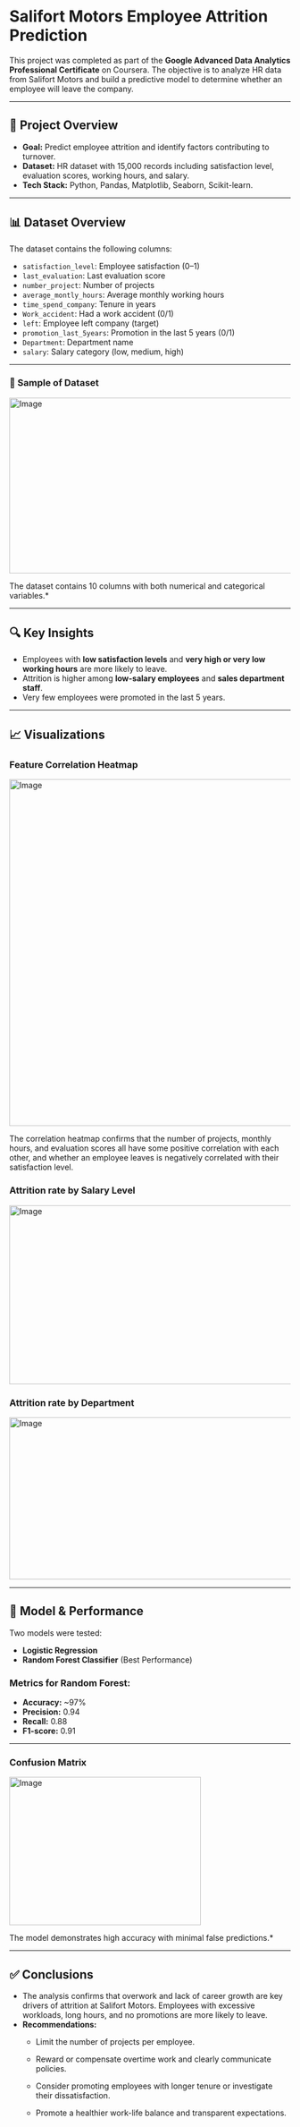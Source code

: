 # Salifort Motors Employee Attrition Prediction

This project was completed as part of the **Google Advanced Data Analytics Professional Certificate** on Coursera. The objective is to analyze HR data from Salifort Motors and build a predictive model to determine whether an employee will leave the company.

---

## 📂 Project Overview
- **Goal:** Predict employee attrition and identify factors contributing to turnover.
- **Dataset:** HR dataset with 15,000 records including satisfaction level, evaluation scores, working hours, and salary.
- **Tech Stack:** Python, Pandas, Matplotlib, Seaborn, Scikit-learn.

---

## 📊 Dataset Overview
The dataset contains the following columns:

- `satisfaction_level`: Employee satisfaction (0–1)
- `last_evaluation`: Last evaluation score
- `number_project`: Number of projects
- `average_montly_hours`: Average monthly working hours
- `time_spend_company`: Tenure in years
- `Work_accident`: Had a work accident (0/1)
- `left`: Employee left company (target)
- `promotion_last_5years`: Promotion in the last 5 years (0/1)
- `Department`: Department name
- `salary`: Salary category (low, medium, high)

---

### 📑 Sample of Dataset
<img width="552" height="314" alt="Image" src="https://github.com/user-attachments/assets/6c178be8-0957-4704-846d-eb97f10dc5c0" />  

The dataset contains 10 columns with both numerical and categorical variables.*

---

## 🔍 Key Insights
- Employees with **low satisfaction levels** and **very high or very low working hours** are more likely to leave.
- Attrition is higher among **low-salary employees** and **sales department staff**.
- Very few employees were promoted in the last 5 years.

---

## 📈 Visualizations

### Feature Correlation Heatmap  
<img width="966" height="620" alt="Image" src="https://github.com/user-attachments/assets/ad41f9e9-0728-4fa7-be16-e8d8e2c94280" />

The correlation heatmap confirms that the number of projects, monthly hours, and evaluation scores all have some positive correlation with each other, and whether an employee leaves is negatively correlated with their satisfaction level.

### Attrition rate by Salary Level  

<img width="552" height="320" alt="Image" src="https://github.com/user-attachments/assets/a6c43528-a6d1-44a7-91e6-4bbeedfde6c7" />

### Attrition rate by Department

<img width="638" height="290" alt="Image" src="https://github.com/user-attachments/assets/90719e7a-8770-4392-8d07-3d3f3ef59247" />

---

## 🧠 Model & Performance
Two models were tested:
- **Logistic Regression**
- **Random Forest Classifier** (Best Performance)

### Metrics for Random Forest:
- **Accuracy:** ~97%
- **Precision:** 0.94
- **Recall:** 0.88
- **F1-score:** 0.91

---

### Confusion Matrix
<img width="343" height="265" alt="Image" src="https://github.com/user-attachments/assets/ea276e61-8957-4f44-986d-e0fb803d18fa" />  

The model demonstrates high accuracy with minimal false predictions.*

---

## ✅ Conclusions
- The analysis confirms that overwork and lack of career growth are key drivers of attrition at Salifort Motors. Employees with excessive workloads, long hours, and no promotions are more likely to leave.
- **Recommendations:**
  - Limit the number of projects per employee.

  - Reward or compensate overtime work and clearly communicate policies.

  - Consider promoting employees with longer tenure or investigate their dissatisfaction.

  - Promote a healthier work-life balance and transparent expectations.


